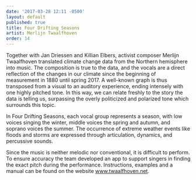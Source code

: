 ```yaml
---
date: '2017-03-28 12:11 -0500'
layout: default
published: true
title: Four Drifting Seasons
artist: Merlijn Twaalfhoven
order: 14
---
```

Together with Jan Driessen and Killian Elbers, activist composer Merlijn Twaalfhoven translated climate change data from the Northern hemisphere into music. The composition is true to the data, and the vocals are a direct reflection of the changes in our climate since the beginning of measurement in 1880 until spring 2017. A well-known graph is thus transposed from a visual to an auditory experience, ending intensely with one highly pitched tone. In this way, we can relate freshly to the story the data is telling us, surpassing the overly politicized and polarized tone which surrounds this topic.

In Four Drifting Seasons, each vocal group represents a season, with low voices singing the winter, middle voices the spring and autumn, and soprano voices the summer. The occurrence of extreme weather events like floods and storms are expressed through articulation, dynamics, and percussive sounds.

Since the music is neither melodic nor conventional, it is difficult to perform. To ensure accuracy the team developed an app to support singers in finding the exact pitch during the performance. Instructions, examples and a manual can be found on the website www.twaalfhoven.net.

